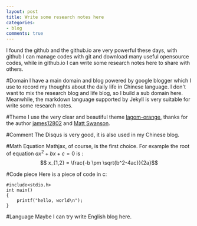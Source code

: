 ```yaml
---
layout: post
title: Write some research notes here
categories:
- blog
comments: true
---
```


I found the github and the github.io are very powerful these days, with github I can manage codes with git and download many useful opensource codes, while in github.io I can write some research notes here to share with others.

#Domain
I have a main domain and blog powered by google blogger which I use to record my thoughts about the daily life in Chinese language. I don't want to mix the research blog and life blog, so I build a sub domain here. Meanwhile, the markdown language supported by Jekyll is very suitable for write some research notes.

#Theme 
I use the very clear and beautiful theme [lagom-orange](http://github.com/james12802/lagom-orange), thanks for the author [james12802](http://james12802.co.uk/) and [Matt Swanson](http://www.mdswanson.com/). 

#Comment
The Disqus is very good, it is also used in my Chinese blog.

#Math Equation
Mathjax, of course, is the first choice.  For example the root of equation $ax^2+bx+c=0$ is :
$$ x_{1,2} = \frac{-b \pm \sqrt{b^2-4ac}}{2a}$$

#Code piece
Here is a piece of code in c:

    #include<stdio.h>
    int main()
    {
        printf("hello, world\n");
    }


#Language
Maybe I can try write English blog here.

